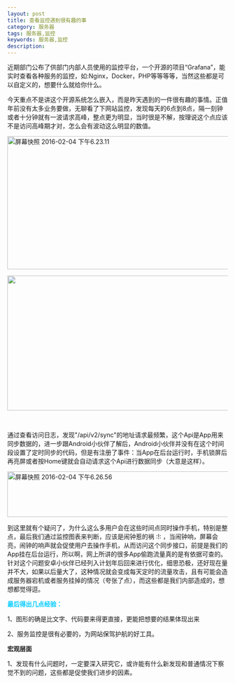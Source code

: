 ```yaml
---
layout: post
title: 查看监控遇到很有趣的事
category: 服务器
tags: 服务器,监控
keywords: 服务器,监控
description: 
---
```


近期部门公布了供部门内部人员使用的监控平台，一个开源的项目“Grafana”，能实时查看各种服务的监控，如:Nginx，Docker，PHP等等等等，当然这些都是可以自定义的，想要什么就给你什么。

今天重点不是讲这个开源系统怎么嵌入，而是昨天遇到的一件很有趣的事情。正值年前没有太多业务要做，无聊看了下网站监控，发现每天的6点到8点，隔一刻钟或者十分钟就有一波请求高峰，整点更为明显，当时很是不解，按理说这个点应该不是访问高峰期才对，怎么会有波动这么明显的数值。

[<img class="alignnone size-full wp-image-430" src="http://www.gitdc.com/wp-content/uploads/2016/02/屏幕快照-2016-02-04-下午6.23.11.png" alt="屏幕快照 2016-02-04 下午6.23.11" width="650" height="304" />][1]

[<img class="alignnone wp-image-436 size-full" src="http://www.gitdc.com/wp-content/uploads/2016/02/tmp021e1f47.png" alt="" width="632" height="308" />][2]

 

通过查看访问日志，发现"/api/v2/sync"的地址请求最频繁，这个Api是App用来同步数据的，进一步跟Android小伙伴了解后，Android小伙伴并没有在这个时间段设置了定时同步的代码，但是有注册了事件：当App在后台运行时，手机锁屏后再亮屏或者按Home键就会自动请求这个Api进行数据同步（大意是这样）。

[<img class="alignnone wp-image-432" src="http://www.gitdc.com/wp-content/uploads/2016/02/屏幕快照-2016-02-04-下午6.26.56-1024x152.png" alt="屏幕快照 2016-02-04 下午6.26.56" width="700" height="104" />][3]

到这里就有个疑问了，为什么这么多用户会在这些时间点同时操作手机，特别是整点，最后我们通过监控图表来判断，应该是闹钟惹的祸 :!: ，当闹钟响，屏幕会亮，闹钟的响声就会促使用户去操作手机，从而访问这个同步接口，前提是我们的App挂在后台运行，所以啊，网上所讲的很多App偷跑流量真的是有依据可查的。针对这个问题安卓小伙伴已经列入计划年后回来进行优化，细思恐极，还好现在量并不大，如果以后量大了，这种情况就会变成每天定时的流量攻击，且有可能会造成服务器宕机或者服务挂掉的情况（夸张了点），而这些都是我们内部造成的，想想都觉得逗。

**<span style="color: #00ccff;">最后得出几点经验：</span>**

1、图形的确是比文字、代码要来得更直接，更能把想要的结果体现出来

2、服务监控是很有必要的，为网站保驾护航的好工具。

**宏观层面**

1、发现有什么问题时，一定要深入研究它，或许能有什么新发现和普通情况下察觉不到的问题，这些都是促使我们进步的因素。


[1]: http://www.gitdc.com/wp-content/uploads/2016/02/屏幕快照-2016-02-04-下午6.23.11.png
[2]: http://www.gitdc.com/wp-content/uploads/2016/02/tmp021e1f47.png
[3]: http://www.gitdc.com/wp-content/uploads/2016/02/屏幕快照-2016-02-04-下午6.26.56-e1454640814967.png
